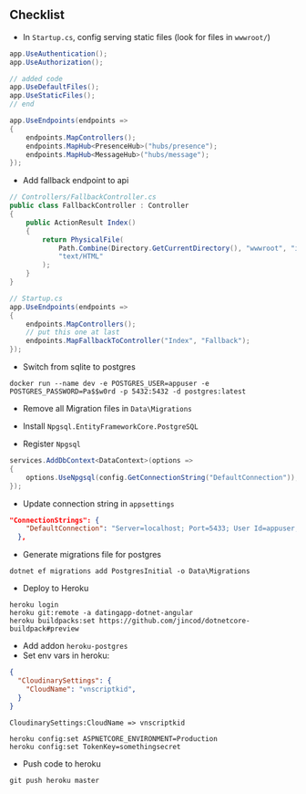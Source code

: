 ## Checklist
- In `Startup.cs`, config serving static files (look for files in `wwwroot/`)
```csharp
app.UseAuthentication();
app.UseAuthorization();

// added code
app.UseDefaultFiles();
app.UseStaticFiles();
// end

app.UseEndpoints(endpoints =>
{
    endpoints.MapControllers();
    endpoints.MapHub<PresenceHub>("hubs/presence");
    endpoints.MapHub<MessageHub>("hubs/message");
});
```

- Add fallback endpoint to api
```csharp
// Controllers/FallbackController.cs
public class FallbackController : Controller
{
    public ActionResult Index()
    {
        return PhysicalFile(
            Path.Combine(Directory.GetCurrentDirectory(), "wwwroot", "index.html"),
            "text/HTML"
        );
    }
}

// Startup.cs
app.UseEndpoints(endpoints =>
{
    endpoints.MapControllers();
    // put this one at last
    endpoints.MapFallbackToController("Index", "Fallback");
});
```

- Switch from sqlite to postgres
```console
docker run --name dev -e POSTGRES_USER=appuser -e POSTGRES_PASSWORD=Pa$$w0rd -p 5432:5432 -d postgres:latest
```

- Remove all Migration files in `Data\Migrations`
- Install `Npgsql.EntityFrameworkCore.PostgreSQL`

- Register `Npgsql`
```csharp
services.AddDbContext<DataContext>(options =>
{
    options.UseNpgsql(config.GetConnectionString("DefaultConnection"));
});
```
- Update connection string in `appsettings`
```json
"ConnectionStrings": {
    "DefaultConnection": "Server=localhost; Port=5433; User Id=appuser; Password=Pa$$w0rd; Database=datingapp"
  },
```
- Generate migrations file for postgres
```console
dotnet ef migrations add PostgresInitial -o Data\Migrations
```
- Deploy to Heroku
```console
heroku login
heroku git:remote -a datingapp-dotnet-angular
heroku buildpacks:set https://github.com/jincod/dotnetcore-buildpack#preview
```
- Add addon `heroku-postgres` 
- Set env vars in heroku:
```json
{
  "CloudinarySettings": {
    "CloudName": "vnscriptkid",
  }
}
```
```
CloudinarySettings:CloudName => vnscriptkid
```
```console
heroku config:set ASPNETCORE_ENVIRONMENT=Production
heroku config:set TokenKey=somethingsecret
```

- Push code to heroku
```console
git push heroku master
```
